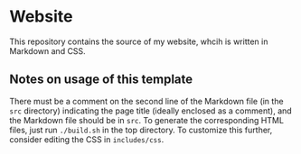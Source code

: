 # Website

This repository contains the source of my website, whcih is written in Markdown and CSS.

## Notes on usage of this template

There must be a comment on the second line of the Markdown file (in the `src` directory) indicating the page title (ideally enclosed as a comment), and the Markdown file should be in `src`. To generate the corresponding HTML files, just run `./build.sh` in the top directory. To customize this further, consider editing the CSS in `includes/css`.
